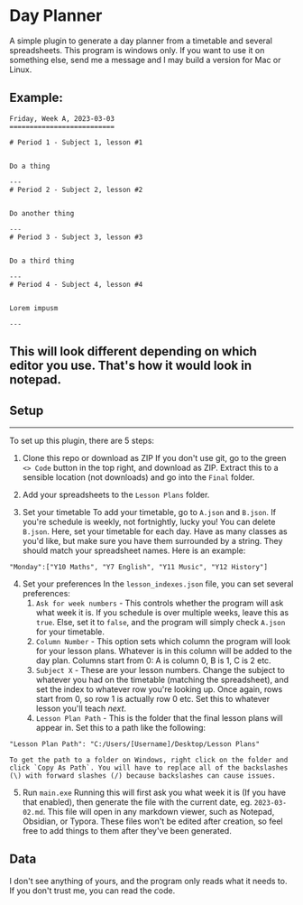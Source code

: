# Day Planner
A simple plugin to generate a day planner from a timetable and several spreadsheets.
This program is windows only. If you want to use it on something else, send me a message and I may build a version for Mac or Linux.

Example:
---
```
Friday, Week A, 2023-03-03
==========================

# Period 1 - Subject 1, lesson #1


Do a thing  
  
---
# Period 2 - Subject 2, lesson #2


Do another thing  
  
---
# Period 3 - Subject 3, lesson #3


Do a third thing  
  
---
# Period 4 - Subject 4, lesson #4


Lorem impusm  
  
---
```
This will look different depending on which editor you use. That's how it would look in notepad.
---

## Setup
---
To set up this plugin, there are 5 steps:
1. Clone this repo or download as ZIP
    If you don't use git, go to the green `<> Code` button in the top right, and download as ZIP. Extract this to a sensible location (not downloads) and go into the `Final` folder.

2. Add your spreadsheets to the `Lesson Plans` folder. 

3. Set your timetable
    To add your timetable, go to `A.json` and `B.json`. If you're schedule is weekly, not fortnightly, lucky you! You can delete `B.json`.
    Here, set your timetable for each day. Have as many classes as you'd like, but make sure you have them surrounded by a string. They should match your spreadsheet names.
    Here is an example:

```
"Monday":["Y10 Maths", "Y7 English", "Y11 Music", "Y12 History"]
```


4. Set your preferences
In the `lesson_indexes.json` file, you can set several preferences:
    1. `Ask for week numbers` - This controls whether the program will ask what week it is. If you schedule is over multiple weeks, leave this as `true`. Else, set it to `false`, and the program will simply check `A.json` for your timetable.
    2. `Column Number` - This option sets which column the program will look for your lesson plans. Whatever is in this column will be added to the day plan. Columns start from 0: A is column 0, B is 1, C is 2 etc.
    3. `Subject X` - These are your lesson numbers. Change the subject to whatever you had on the timetable (matching the spreadsheet), and set the index to whatever row you're looking up. Once again, rows start from 0, so row 1 is actually row 0 etc. Set this to whatever lesson you'll teach *next*.
    4. `Lesson Plan Path` - This is the folder that the final lesson plans will appear in. Set this to a path like the following:
```
"Lesson Plan Path": "C:/Users/[Username]/Desktop/Lesson Plans"
```
    To get the path to a folder on Windows, right click on the folder and click `Copy As Path`. You will have to replace all of the backslashes (\) with forward slashes (/) because backslashes can cause issues.


5. Run `main.exe` 
    Running this will first ask you what week it is (If you have that enabled), then generate the file with the current date, eg. `2023-03-02.md`. This file will open in any markdown viewer, such as Notepad, Obsidian, or Typora. These files won't be edited after creation, so feel free to add things to them after they've been generated.




## Data
I don't see anything of yours, and the program only reads what it needs to. If you don't trust me, you can read the code.
